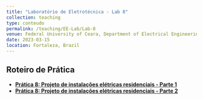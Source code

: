 ```yaml
---
title: "Laboratório de Eletrotécnica - Lab 8"
collection: teaching
type: conteudo
permalink: /teaching/EE-Lab/Lab-8
venue: Federal University of Ceara, Department of Electrical Engineering
date: 2023-03-15
location: Fortaleza, Brazil
---
```


## Roteiro de Prática
- [**Prática 8: Projeto de instalações elétricas residenciais - Parte 1**](https://drive.google.com/file/d/1eRNwSVDawOUI-lZFQIrsFG6NQuzSknu9/view?usp=sharing)
- [**Prática 8: Projeto de instalações elétricas residenciais - Parte 2**](https://drive.google.com/file/d/12QTLh222fw18NSbI6xIPO9oQbHX3fMS5/view?usp=sharing)
